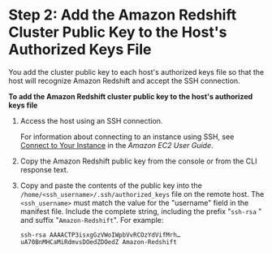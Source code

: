 # Step 2: Add the Amazon Redshift Cluster Public Key to the Host's Authorized Keys File<a name="load-from-host-steps-add-key-to-host"></a>

You add the cluster public key to each host's authorized keys file so that the host will recognize Amazon Redshift and accept the SSH connection\. 

**To add the Amazon Redshift cluster public key to the host's authorized keys file**

1. Access the host using an SSH connection\. 

   For information about connecting to an instance using SSH, see [Connect to Your Instance](http://docs.aws.amazon.com/AWSEC2/latest/UserGuide/ec2-connect-to-instance-linux.html) in the *Amazon EC2 User Guide*\. 

1. Copy the Amazon Redshift public key from the console or from the CLI response text\. 

1. Copy and paste the contents of the public key into the `/home/<ssh_username>/.ssh/authorized_keys` file on the remote host\. The `<ssh_username>` must match the value for the "username" field in the manifest file\. Include the complete string, including the prefix "`ssh-rsa` " and suffix "`Amazon-Redshift`"\. For example: 

   ```
   ssh-rsa AAAACTP3isxgGzVWoIWpbVvRCOzYdVifMrh… uA70BnMHCaMiRdmvsDOedZDOedZ Amazon-Redshift
   ```